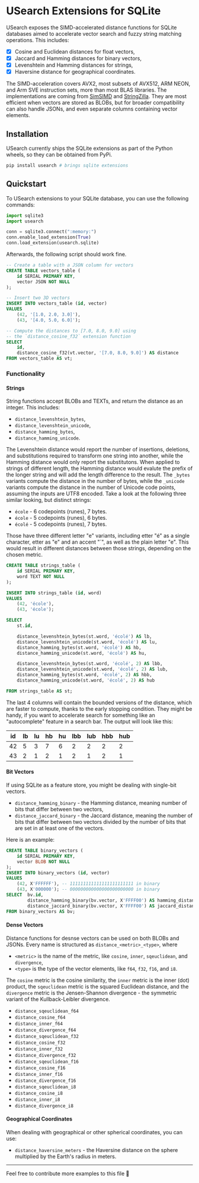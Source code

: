 # USearch Extensions for SQLite

USearch exposes the SIMD-accelerated distance functions for SQLite databases aimed to accelerate vector search and fuzzy string matching operations.
This includes:

- [x] Cosine and Euclidean distances for float vectors,
- [x] Jaccard and Hamming distances for binary vectors,
- [x] Levenshtein and Hamming distances for strings,
- [x] Haversine distance for geographical coordinates.

The SIMD-acceleration covers AVX2, most subsets of AVX512, ARM NEON, and Arm SVE instruction sets, more than most BLAS libraries.
The implementations are coming from [SimSIMD](https://github.com/ashvardanian/simsimd) and [StringZilla](https://github.com/ashvardanian/stringzilla).
They are most efficient when vectors are stored as BLOBs, but for broader compatibility can also handle JSONs, and even separate columns containing vector elements.

## Installation

USearch currently ships the SQLite extensions as part of the Python wheels, so they can be obtained from PyPi.

```sh
pip install usearch # brings sqlite extensions
```

## Quickstart

To USearch extensions to your SQLite database, you can use the following commands:

```py
import sqlite3
import usearch

conn = sqlite3.connect(":memory:")
conn.enable_load_extension(True)
conn.load_extension(usearch.sqlite)
```

Afterwards, the following script should work fine.

```sql
-- Create a table with a JSON column for vectors
CREATE TABLE vectors_table (
    id SERIAL PRIMARY KEY,
    vector JSON NOT NULL
);

-- Insert two 3D vectors
INSERT INTO vectors_table (id, vector)
VALUES 
    (42, '[1.0, 2.0, 3.0]'),
    (43, '[4.0, 5.0, 6.0]');

-- Compute the distances to [7.0, 8.0, 9.0] using
-- the `distance_cosine_f32` extension function
SELECT 
    id, 
    distance_cosine_f32(vt.vector, '[7.0, 8.0, 9.0]') AS distance
FROM vectors_table AS vt;
```

### Functionality

#### Strings

String functions accept BLOBs and TEXTs, and return the distance as an integer.
This includes: 

- `distance_levenshtein_bytes`, 
- `distance_levenshtein_unicode`, 
- `distance_hamming_bytes`, 
- `distance_hamming_unicode`.

The Levenshtein distance would report the number of insertions, deletions, and substitutions required to transform one string into another, while the Hamming distance would only report the substitutons.
When applied to strings of different length, the Hamming distance would evalute the prefix of the longer string and will add the length difference to the result.
The `_bytes` variants compute the distance in the number of bytes, while the `_unicode` variants compute the distance in the number of Unicode code points, assuming the inputs are UTF8 encoded.
Take a look at the following three similar looking, but distinct strings:

- `école` - 6 codepoints (runes), 7 bytes.
- `école` - 5 codepoints (runes), 6 bytes.
- `écolé` - 5 codepoints (runes), 7 bytes.

Those have three different letter "e" variants, including etter "é" as a single character, etter as "e" and an accent "´", as well as the plain letter "e".
This would result in different distances between those strings, depending on the chosen metric.

```sql
CREATE TABLE strings_table (
    id SERIAL PRIMARY KEY,
    word TEXT NOT NULL
);

INSERT INTO strings_table (id, word)
VALUES 
    (42, 'école'),
    (43, 'école');

SELECT  
    st.id, 

    distance_levenshtein_bytes(st.word, 'écolé') AS lb,
    distance_levenshtein_unicode(st.word, 'écolé') AS lu,
    distance_hamming_bytes(st.word, 'écolé') AS hb,
    distance_hamming_unicode(st.word, 'écolé') AS hu,

    distance_levenshtein_bytes(st.word, 'écolé', 2) AS lbb,
    distance_levenshtein_unicode(st.word, 'écolé', 2) AS lub,
    distance_hamming_bytes(st.word, 'écolé', 2) AS hbb,
    distance_hamming_unicode(st.word, 'écolé', 2) AS hub

FROM strings_table AS st;
```

The last 4 columns will contain the bounded versions of the distance, which are faster to compute, thanks to the early stopping condition.
They might be handy, if you want to accelerate search for something like an "autocomplete" feature in a search bar.
The output will look like this:

| id  | lb  | lu  | hb  | hu  | lbb | lub | hbb | hub |
| --- | --- | --- | --- | --- | --- | --- | --- | --- |
| 42  | 5   | 3   | 7   | 6   | 2   | 2   | 2   | 2   |
| 43  | 2   | 1   | 2   | 1   | 2   | 1   | 2   | 1   |

#### Bit Vectors

If using SQLite as a feature store, you might be dealing with single-bit vectors.

- `distance_hamming_binary` - the Hamming distance, meaning number of bits that differ between two vectors,
- `distance_jaccard_binary` - the Jaccard distance, meaning the number of bits that differ between two vectors divided by the number of bits that are set in at least one of the vectors.

Here is an example:

```sql
CREATE TABLE binary_vectors (
    id SERIAL PRIMARY KEY,
    vector BLOB NOT NULL
);
INSERT INTO binary_vectors (id, vector)
VALUES 
    (42, X'FFFFFF'), -- 111111111111111111111111 in binary
    (43, X'000000'); -- 000000000000000000000000 in binary
SELECT  bv.id, 
        distance_hamming_binary(bv.vector, X'FFFF00') AS hamming_distance,
        distance_jaccard_binary(bv.vector, X'FFFF00') AS jaccard_distance
FROM binary_vectors AS bv;
```

#### Dense Vectors

Distance functions for desnse vectors can be used on both BLOBs and JSONs.
Every name is structured as `distance_<metric>_<type>`, where 

- `<metric>` is the name of the metric, like `cosine`, `inner`, `sqeuclidean`, and `divergence`,
- `<type>` is the type of the vector elements, like `f64`, `f32`, `f16`, and `i8`.

The `cosine` metric is the cosine similarity, the `inner` metric is the inner (dot) product, the `sqeuclidean` metric is the squared Euclidean distance, and the `divergence` metric is the Jensen-Shannon divergence - the symmetric variant of the Kullback-Leibler divergence.

- `distance_sqeuclidean_f64`
- `distance_cosine_f64`
- `distance_inner_f64`
- `distance_divergence_f64`
- `distance_sqeuclidean_f32`
- `distance_cosine_f32`
- `distance_inner_f32`
- `distance_divergence_f32`
- `distance_sqeuclidean_f16`
- `distance_cosine_f16`
- `distance_inner_f16`
- `distance_divergence_f16`
- `distance_sqeuclidean_i8`
- `distance_cosine_i8`
- `distance_inner_i8`
- `distance_divergence_i8`

#### Geographical Coordinates

When dealing with geographical or other spherical coordinates, you can use:

- `distance_haversine_meters` - the Haversine distance on the sphere multiplied by the Earth's radius in meters.

---

Feel free to contribute more examples to this file 🤗